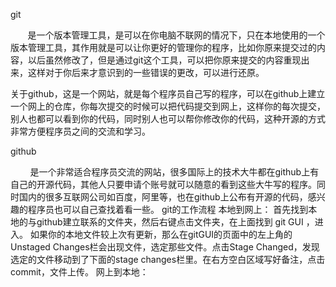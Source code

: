 git     

       是一个版本管理工具，是可以在你电脑不联网的情况下，只在本地使用的一个版本管理工具，其作用就是可以让你更好的管理你的程序，比如你原来提交过的内容，以后虽然修改了，但是通过git这个工具，可以把你原来提交的内容重现出来，这样对于你后来才意识到的一些错误的更改，可以进行还原。

关于github，这是一个网站，就是每个程序员自己写的程序，可以在github上建立一个网上的仓库，你每次提交的时候可以把代码提交到网上，这样你的每次提交，别人也都可以看到你的代码，同时别人也可以帮你修改你的代码，这种开源的方式非常方便程序员之间的交流和学习。 

github

        是一个非常适合程序员交流的网站，很多国际上的技术大牛都在github上有自己的开源代码，其他人只要申请个账号就可以随意的看到这些大牛写的程序。同时国内的很多互联网公司如百度，阿里等，也在github上公布有开源的代码，感兴趣的程序员也可以自己查找着看一些。
  git的工作流程
   本地到网上：
   首先找到本地的与github建立联系的文件夹，然后右键点击文件夹，在上面找到 git GUI ，进入。
   如果你的本地文件较上次有更新，那么在gitGUI的页面中的左上角的Unstaged Changes栏会出现文件，选定那些文件。点击Stage Changed，发现选定的文件移动到了下面的stage changes栏里。在右方空白区域写好备注，点击commit，文件上传。
   网上到本地：
   
